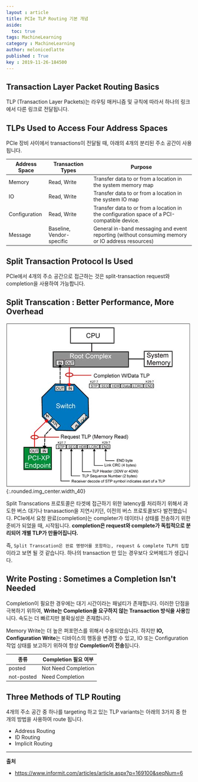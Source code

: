 ```yaml
---
layout : article
title: PCIe TLP Routing 기본 개념 
aside:
  toc: true
tags: MachineLearning
category : MachineLearning
author: melonicedlatte
published : True
key : 2019-11-26-184500
---
```



## Transaction Layer Packet Routing Basics
TLP (Transaction Layer Packets)는 라우팅 매커니즘 및 규칙에 따라서 하나의 링크에서 다른 링크로 전달됩니다. 

## TLPs Used to Access Four Address Spaces
PCIe 장비 사이에서 transactions이 전달될 때, 아래의 4개의 분리된 주소 공간이 사용됩니다. 

| **Address Space** | **Transaction Types** | **Purpose** |
| -- | -- | --|
| Memory | Read, Write | Transfer data to or from a location in the system memory map |
| IO | Read, Write | Transfer data to or from a location in the system IO map |
| Configuration | Read, Write | Transfer data to or from a location in the configuration space of a PCI-compatible device. |
| Message | Baseline, Vendor-specific | General in-band messaging and event reporting (without consuming memory or IO address resources) |


## Split Transaction Protocol Is Used
PCIe에서 4개의 주소 공간으로 접근하는 것은 split-transaction request와 completion을 사용하여 가능합니다. 


## Split Transcation : Better Performance, More Overhead
![image](/assets/images/201911/1B6AFC53-B032-4DA4-B1FE-B5A4FE6E0B46.jpeg){:.rounded.img_center.width_40}

Split Transcations 프로토콜은 타겟에 접근하기 위한 latency를 처리하기 위해서 과도한 버스 대기나 tranasaction을 지연시키던, 이전의 버스 프로토콜보다 발전했습니다. PCIe에서 요청 완료(completion)는 completer가 데이터나 상태를 전송하기 위한 준비가 되었을 때, 시작됩니다. **completion은 request와 complete가 독립적으로 분리되어 개별 TLP가 만들어집니다.** 

즉, `Split Transcation은 완료 명령어를 포함하는, request & complete TLP의 집합` 이라고 보면 될 것 같습니다. 하나의 transaction 만 있는 경우보다 오버헤드가 생깁니다. 

## Write Posting : Sometimes a Completion Isn't Needed
Completion이 필요한 경우에는 대기 시간이라는 패널티가 존재합니다. 이러한 단점을 극복하기 위하여, **Write는 Completion을 요구하지 않는 Transaction 방식을 사용**합니다. 속도는 더 빠르지만 불확실성은 존재합니다.

Memory Write는 더 높은 퍼포먼스를 위해서 수용되었습니다. 하지만 **IO, Configuration Write**는 디바이스의 행동을 변경할 수 있고, IO 또는 Configuration 작업 상태를 보고하기 위하여 항상 **Completion이 전송**됩니다. 

| 종류 | Completion 필요 여부 |
|--|--|
| posted | Not Need Completion |
| not-posted | Need Completion |


## Three Methods of TLP Routing
4개의 주소 공간 중 하나를 targeting 하고 있는 TLP variants는 아래의 3가지 중 한 개의 방법을 사용하여 route 됩니다.

- Address Routing
- ID Routing
- Implicit Routing

---
**출처**
- https://www.informit.com/articles/article.aspx?p=169100&seqNum=6

